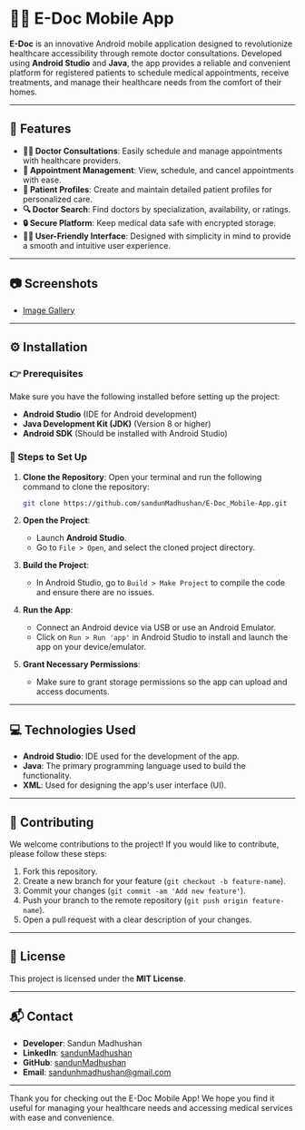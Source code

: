 
# 📱📂 E-Doc Mobile App 

**E-Doc** is an innovative Android mobile application designed to revolutionize healthcare accessibility through remote doctor consultations. Developed using **Android Studio** and **Java**, the app provides a reliable and convenient platform for registered patients to schedule medical appointments, receive treatments, and manage their healthcare needs from the comfort of their homes.


---

## 🌟 Features 

- **👨‍⚕️ Doctor Consultations**: Easily schedule and manage appointments with healthcare providers.
- **📅 Appointment Management**: View, schedule, and cancel appointments with ease.
- **👤 Patient Profiles**: Create and maintain detailed patient profiles for personalized care.
- **🔍 Doctor Search**: Find doctors by specialization, availability, or ratings.
- **🔒 Secure Platform**: Keep medical data safe with encrypted storage.
- **👩‍💻 User-Friendly Interface**: Designed with simplicity in mind to provide a smooth and intuitive user experience.

---

## 📷 Screenshots

- [Image Gallery](https://postimg.cc/gallery/h7ZFGbY)

---

## ⚙️ Installation 

### 👉 Prerequisites

Make sure you have the following installed before setting up the project:

- **Android Studio** (IDE for Android development)
- **Java Development Kit (JDK)** (Version 8 or higher)
- **Android SDK** (Should be installed with Android Studio)

### 🚀 Steps to Set Up 

1. **Clone the Repository**:
   Open your terminal and run the following command to clone the repository:
   ```bash
   git clone https://github.com/sandunMadhushan/E-Doc_Mobile-App.git
   ```

2. **Open the Project**:
   - Launch **Android Studio**.
   - Go to `File > Open`, and select the cloned project directory.

3. **Build the Project**:
   - In Android Studio, go to `Build > Make Project` to compile the code and ensure there are no issues.

4. **Run the App**:
   - Connect an Android device via USB or use an Android Emulator.
   - Click on `Run > Run 'app'` in Android Studio to install and launch the app on your device/emulator.

5. **Grant Necessary Permissions**:
   - Make sure to grant storage permissions so the app can upload and access documents.

---

## 💻 Technologies Used 

- **Android Studio**: IDE used for the development of the app.
- **Java**: The primary programming language used to build the functionality.
- **XML**: Used for designing the app's user interface (UI).

---

## 📩 Contributing

We welcome contributions to the project! If you would like to contribute, please follow these steps:

1. Fork this repository.
2. Create a new branch for your feature (`git checkout -b feature-name`).
3. Commit your changes (`git commit -am 'Add new feature'`).
4. Push your branch to the remote repository (`git push origin feature-name`).
5. Open a pull request with a clear description of your changes.

---

## 📜 License 

This project is licensed under the **MIT License**.

---

## 📬 Contact 

- **Developer**: Sandun Madhushan
- **LinkedIn**: [sandunMadhushan](https://www.linkedin.com/in/sandunmadhushan/)
- **GitHub**: [sandunMadhushan](https://github.com/sandunMadhushan)
- **Email**: [sandunhmadhushan@gmail.com](mailto://sandunhmadhushan@gmail.com)

---

Thank you for checking out the E-Doc Mobile App! We hope you find it useful for managing your healthcare needs and accessing medical services with ease and convenience.
